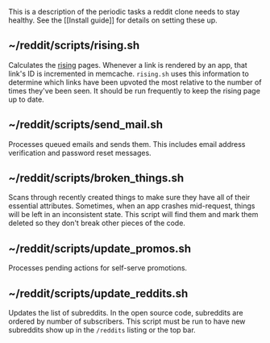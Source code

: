 This is a description of the periodic tasks a reddit clone needs to stay healthy. See the [[Install guide]] for details on setting these up.

## ~/reddit/scripts/rising.sh

Calculates the [rising](http://www.reddit.com/new/?sort=rising) pages. Whenever a link is rendered by an app, that link's ID is incremented in memcache. `rising.sh` uses this information to determine which links have been upvoted the most relative to the number of times they've been seen. It should be run frequently to keep the rising page up to date.

## ~/reddit/scripts/send_mail.sh

Processes queued emails and sends them. This includes email address verification and password reset messages.

## ~/reddit/scripts/broken_things.sh

Scans through recently created things to make sure they have all of their essential attributes. Sometimes, when an app crashes mid-request, things will be left in an inconsistent state. This script will find them and mark them deleted so they don't break other pieces of the code.

## ~/reddit/scripts/update_promos.sh

Processes pending actions for self-serve promotions. 

## ~/reddit/scripts/update_reddits.sh

Updates the list of subreddits. In the open source code, subreddits are ordered by number of subscribers. This script must be run to have new subreddits show up in the `/reddits` listing or the top bar. 